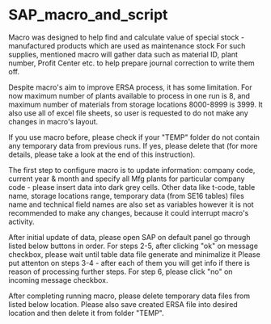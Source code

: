 # SAP_macro_and_script
Macro was designed to help find and calculate value of special stock - manufactured products which are used as maintenance stock
For such supplies, mentioned macro will gather data such as material ID, plant number, Profit Center etc. to help prepare journal correction to write them off.

Despite macro's aim to improve ERSA process, it has some limitation. For now maximum number of plants available to process in one run is 8, and maximum number of materials from storage locations 8000-8999 is 3999. It also use all of excel file sheets, so user is requested to do not make any changes in macro's layout.

If you use macro before, please check if your "TEMP" folder do not contain any temporary data from previous runs.
If yes, please delete that (for more details, please take a look at the end of this instruction).

The first step to configure macro is to update information: company code, current year & month and specify all Mfg plants for particular company code - please insert data into dark grey cells. Other data like t-code, table name, storage locations range, temporary data (from SE16 tables) files name and technical field names are also set as variables however it is not recommended to make any changes, because it could interrupt macro's activity.

After initial update of data, please open SAP on default panel go through listed below buttons in order. For steps 2-5, after clicking "ok" on message checkbox, please wait until table data file generate and minimalize it Please put attenton on steps 3-4 - after each of them you will get info if there is reason of processing further steps. For step 6, please click "no" on incoming message checkbox.

After completing running macro, please delete temporary data files from listed below location. Please also save created ERSA file into desired location and then delete it from folder "TEMP".
